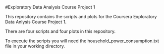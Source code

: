 #Exploratory Data Analysis Course Project 1

This repository contains the scripts and plots for the Coursera Exploratory Data Anlysis Course Project 1.

There are four scripts and four plots in this repository.

To execute the scripts you will need the household_power_consumption.txt file in your working directory.

